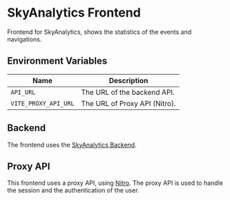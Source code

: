 # SkyAnalytics Frontend
Frontend for SkyAnalytics, shows the statistics of the events and navigations.

## Environment Variables
| Name | Description |
|------|-------------|
| `API_URL` | The URL of the backend API. |
| `VITE_PROXY_API_URL` | The URL of Proxy API (Nitro). |

## Backend
The frontend uses the [SkyAnalytics Backend](/packages/backend/readme.md).

## Proxy API
This frontend uses a proxy API, using [Nitro](https://github.com/unjs/nitro). The proxy API is used to handle the session and the authentication of the user.
